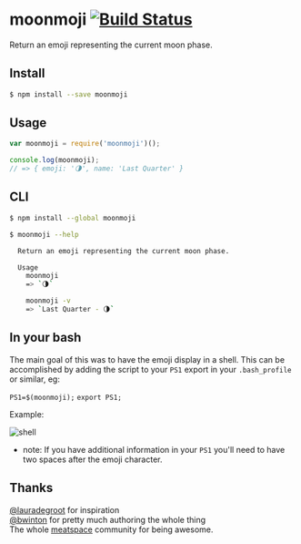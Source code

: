 moonmoji [![Build Status](https://api.travis-ci.org/rmillr/moonmoji.svg?branch=master)](https://travis-ci.org/rmillr/moonmoji/)
========
Return an emoji representing the current moon phase.

Install
------------
```sh
$ npm install --save moonmoji
```

Usage
-----
```js
var moonmoji = require('moonmoji')();

console.log(moonmoji);
// => { emoji: '🌗', name: 'Last Quarter' }
```

CLI
---
```sh
$ npm install --global moonmoji
```

```sh
$ moonmoji --help

  Return an emoji representing the current moon phase.

  Usage
    moonmoji
    => `🌗`

    moonmoji -v
    => `Last Quarter - 🌗`
```

In your bash
------------
The main goal of this was to have the emoji display in a shell. This can be accomplished by adding the script to your `PS1` export in your `.bash_profile` or similar, eg:

`PS1=$(moonmoji);`
`export PS1;`

Example:

![shell](http://i.imgur.com/NiWPceH.png)

* note: If you have additional information in your `PS1` you'll need to have two spaces after the emoji character.

Thanks
------

[@lauradegroot](https://github.com/lauradegroot) for inspiration  
[@bwinton](https://github.com/bwinton) for pretty much authoring the whole thing  
The whole [meatspace](https://chat.meatspac.es/) community for being awesome.
